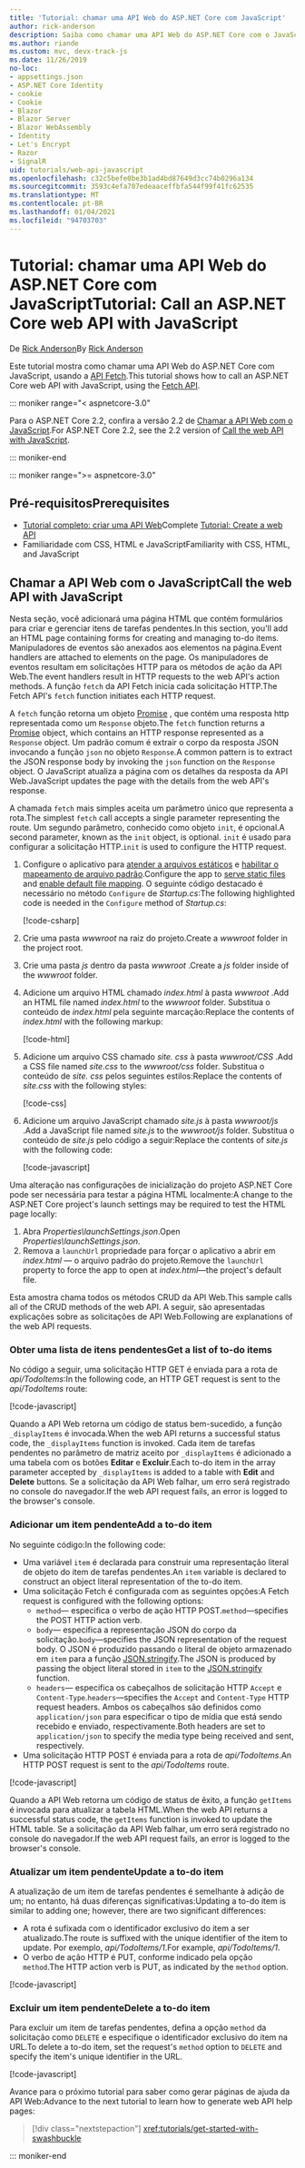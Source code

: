```yaml
---
title: 'Tutorial: chamar uma API Web do ASP.NET Core com JavaScript'
author: rick-anderson
description: Saiba como chamar uma API Web do ASP.NET Core com o JavaScript.
ms.author: riande
ms.custom: mvc, devx-track-js
ms.date: 11/26/2019
no-loc:
- appsettings.json
- ASP.NET Core Identity
- cookie
- Cookie
- Blazor
- Blazor Server
- Blazor WebAssembly
- Identity
- Let's Encrypt
- Razor
- SignalR
uid: tutorials/web-api-javascript
ms.openlocfilehash: c32c5befe0be3b1ad4bd87649d3cc74b0296a134
ms.sourcegitcommit: 3593c4efa707edeaaceffbfa544f99f41fc62535
ms.translationtype: MT
ms.contentlocale: pt-BR
ms.lasthandoff: 01/04/2021
ms.locfileid: "94703703"
---
```

# <a name="tutorial-call-an-aspnet-core-web-api-with-javascript"></a><span data-ttu-id="f59f4-103">Tutorial: chamar uma API Web do ASP.NET Core com JavaScript</span><span class="sxs-lookup"><span data-stu-id="f59f4-103">Tutorial: Call an ASP.NET Core web API with JavaScript</span></span>

<span data-ttu-id="f59f4-104">De [Rick Anderson](https://twitter.com/RickAndMSFT)</span><span class="sxs-lookup"><span data-stu-id="f59f4-104">By [Rick Anderson](https://twitter.com/RickAndMSFT)</span></span>

<span data-ttu-id="f59f4-105">Este tutorial mostra como chamar uma API Web do ASP.NET Core com JavaScript, usando a [API Fetch](https://developer.mozilla.org/docs/Web/API/Fetch_API).</span><span class="sxs-lookup"><span data-stu-id="f59f4-105">This tutorial shows how to call an ASP.NET Core web API with JavaScript, using the [Fetch API](https://developer.mozilla.org/docs/Web/API/Fetch_API).</span></span>

::: moniker range="< aspnetcore-3.0"

<span data-ttu-id="f59f4-106">Para o ASP.NET Core 2.2, confira a versão 2.2 de [Chamar a API Web com o JavaScript](xref:tutorials/first-web-api#call-the-web-api-with-javascript).</span><span class="sxs-lookup"><span data-stu-id="f59f4-106">For ASP.NET Core 2.2, see the 2.2 version of [Call the web API with JavaScript](xref:tutorials/first-web-api#call-the-web-api-with-javascript).</span></span>

::: moniker-end

::: moniker range=">= aspnetcore-3.0"

## <a name="prerequisites"></a><span data-ttu-id="f59f4-107">Pré-requisitos</span><span class="sxs-lookup"><span data-stu-id="f59f4-107">Prerequisites</span></span>

* <span data-ttu-id="f59f4-108">[Tutorial completo: criar uma API Web](xref:tutorials/first-web-api)</span><span class="sxs-lookup"><span data-stu-id="f59f4-108">Complete [Tutorial: Create a web API](xref:tutorials/first-web-api)</span></span>
* <span data-ttu-id="f59f4-109">Familiaridade com CSS, HTML e JavaScript</span><span class="sxs-lookup"><span data-stu-id="f59f4-109">Familiarity with CSS, HTML, and JavaScript</span></span>

## <a name="call-the-web-api-with-javascript"></a><span data-ttu-id="f59f4-110">Chamar a API Web com o JavaScript</span><span class="sxs-lookup"><span data-stu-id="f59f4-110">Call the web API with JavaScript</span></span>

<span data-ttu-id="f59f4-111">Nesta seção, você adicionará uma página HTML que contém formulários para criar e gerenciar itens de tarefas pendentes.</span><span class="sxs-lookup"><span data-stu-id="f59f4-111">In this section, you'll add an HTML page containing forms for creating and managing to-do items.</span></span> <span data-ttu-id="f59f4-112">Manipuladores de eventos são anexados aos elementos na página.</span><span class="sxs-lookup"><span data-stu-id="f59f4-112">Event handlers are attached to elements on the page.</span></span> <span data-ttu-id="f59f4-113">Os manipuladores de eventos resultam em solicitações HTTP para os métodos de ação da API Web.</span><span class="sxs-lookup"><span data-stu-id="f59f4-113">The event handlers result in HTTP requests to the web API's action methods.</span></span> <span data-ttu-id="f59f4-114">A função `fetch` da API Fetch inicia cada solicitação HTTP.</span><span class="sxs-lookup"><span data-stu-id="f59f4-114">The Fetch API's `fetch` function initiates each HTTP request.</span></span>

<span data-ttu-id="f59f4-115">A `fetch` função retorna um objeto [Promise](https://developer.mozilla.org/docs/Web/JavaScript/Reference/Global_Objects/Promise) , que contém uma resposta http representada como um `Response` objeto.</span><span class="sxs-lookup"><span data-stu-id="f59f4-115">The `fetch` function returns a [Promise](https://developer.mozilla.org/docs/Web/JavaScript/Reference/Global_Objects/Promise) object, which contains an HTTP response represented as a `Response` object.</span></span> <span data-ttu-id="f59f4-116">Um padrão comum é extrair o corpo da resposta JSON invocando a função `json` no objeto `Response`.</span><span class="sxs-lookup"><span data-stu-id="f59f4-116">A common pattern is to extract the JSON response body by invoking the `json` function on the `Response` object.</span></span> <span data-ttu-id="f59f4-117">O JavaScript atualiza a página com os detalhes da resposta da API Web.</span><span class="sxs-lookup"><span data-stu-id="f59f4-117">JavaScript updates the page with the details from the web API's response.</span></span>

<span data-ttu-id="f59f4-118">A chamada `fetch` mais simples aceita um parâmetro único que representa a rota.</span><span class="sxs-lookup"><span data-stu-id="f59f4-118">The simplest `fetch` call accepts a single parameter representing the route.</span></span> <span data-ttu-id="f59f4-119">Um segundo parâmetro, conhecido como objeto `init`, é opcional.</span><span class="sxs-lookup"><span data-stu-id="f59f4-119">A second parameter, known as the `init` object, is optional.</span></span> <span data-ttu-id="f59f4-120">`init` é usado para configurar a solicitação HTTP.</span><span class="sxs-lookup"><span data-stu-id="f59f4-120">`init` is used to configure the HTTP request.</span></span>

1. <span data-ttu-id="f59f4-121">Configure o aplicativo para [atender a arquivos estáticos](/dotnet/api/microsoft.aspnetcore.builder.staticfileextensions.usestaticfiles#Microsoft_AspNetCore_Builder_StaticFileExtensions_UseStaticFiles_Microsoft_AspNetCore_Builder_IApplicationBuilder_) e [habilitar o mapeamento de arquivo padrão](/dotnet/api/microsoft.aspnetcore.builder.defaultfilesextensions.usedefaultfiles#Microsoft_AspNetCore_Builder_DefaultFilesExtensions_UseDefaultFiles_Microsoft_AspNetCore_Builder_IApplicationBuilder_).</span><span class="sxs-lookup"><span data-stu-id="f59f4-121">Configure the app to [serve static files](/dotnet/api/microsoft.aspnetcore.builder.staticfileextensions.usestaticfiles#Microsoft_AspNetCore_Builder_StaticFileExtensions_UseStaticFiles_Microsoft_AspNetCore_Builder_IApplicationBuilder_) and [enable default file mapping](/dotnet/api/microsoft.aspnetcore.builder.defaultfilesextensions.usedefaultfiles#Microsoft_AspNetCore_Builder_DefaultFilesExtensions_UseDefaultFiles_Microsoft_AspNetCore_Builder_IApplicationBuilder_).</span></span> <span data-ttu-id="f59f4-122">O seguinte código destacado é necessário no método `Configure` de *Startup.cs*:</span><span class="sxs-lookup"><span data-stu-id="f59f4-122">The following highlighted code is needed in the `Configure` method of *Startup.cs*:</span></span>

    [!code-csharp[](first-web-api/samples/3.0/TodoApi/StartupJavaScript.cs?highlight=8-9&name=snippet_configure)]

1. <span data-ttu-id="f59f4-123">Crie uma pasta *wwwroot* na raiz do projeto.</span><span class="sxs-lookup"><span data-stu-id="f59f4-123">Create a *wwwroot* folder in the project root.</span></span>

1. <span data-ttu-id="f59f4-124">Crie uma pasta *js* dentro da pasta *wwwroot* .</span><span class="sxs-lookup"><span data-stu-id="f59f4-124">Create a *js* folder inside of the *wwwroot* folder.</span></span>

1. <span data-ttu-id="f59f4-125">Adicione um arquivo HTML chamado *index.html* à pasta *wwwroot* .</span><span class="sxs-lookup"><span data-stu-id="f59f4-125">Add an HTML file named *index.html* to the *wwwroot* folder.</span></span> <span data-ttu-id="f59f4-126">Substitua o conteúdo de *index.html* pela seguinte marcação:</span><span class="sxs-lookup"><span data-stu-id="f59f4-126">Replace the contents of *index.html* with the following markup:</span></span>

    [!code-html[](first-web-api/samples/3.0/TodoApi/wwwroot/index.html)]

1. <span data-ttu-id="f59f4-127">Adicione um arquivo CSS chamado *site. css* à pasta *wwwroot/CSS* .</span><span class="sxs-lookup"><span data-stu-id="f59f4-127">Add a CSS file named *site.css* to the *wwwroot/css* folder.</span></span> <span data-ttu-id="f59f4-128">Substitua o conteúdo de *site. css* pelos seguintes estilos:</span><span class="sxs-lookup"><span data-stu-id="f59f4-128">Replace the contents of *site.css* with the following styles:</span></span>

    [!code-css[](first-web-api/samples/3.0/TodoApi/wwwroot/css/site.css)]

1. <span data-ttu-id="f59f4-129">Adicione um arquivo JavaScript chamado *site.js* à pasta *wwwroot/js* .</span><span class="sxs-lookup"><span data-stu-id="f59f4-129">Add a JavaScript file named *site.js* to the *wwwroot/js* folder.</span></span> <span data-ttu-id="f59f4-130">Substitua o conteúdo de *site.js* pelo código a seguir:</span><span class="sxs-lookup"><span data-stu-id="f59f4-130">Replace the contents of *site.js* with the following code:</span></span>

    [!code-javascript[](first-web-api/samples/3.0/TodoApi/wwwroot/js/site.js?name=snippet_SiteJs)]

<span data-ttu-id="f59f4-131">Uma alteração nas configurações de inicialização do projeto ASP.NET Core pode ser necessária para testar a página HTML localmente:</span><span class="sxs-lookup"><span data-stu-id="f59f4-131">A change to the ASP.NET Core project's launch settings may be required to test the HTML page locally:</span></span>

1. <span data-ttu-id="f59f4-132">Abra *Properties\launchSettings.json*.</span><span class="sxs-lookup"><span data-stu-id="f59f4-132">Open *Properties\launchSettings.json*.</span></span>
1. <span data-ttu-id="f59f4-133">Remova a `launchUrl` propriedade para forçar o aplicativo a abrir em *index.html* &mdash; o arquivo padrão do projeto.</span><span class="sxs-lookup"><span data-stu-id="f59f4-133">Remove the `launchUrl` property to force the app to open at *index.html*&mdash;the project's default file.</span></span>

<span data-ttu-id="f59f4-134">Esta amostra chama todos os métodos CRUD da API Web.</span><span class="sxs-lookup"><span data-stu-id="f59f4-134">This sample calls all of the CRUD methods of the web API.</span></span> <span data-ttu-id="f59f4-135">A seguir, são apresentadas explicações sobre as solicitações de API Web.</span><span class="sxs-lookup"><span data-stu-id="f59f4-135">Following are explanations of the web API requests.</span></span>

### <a name="get-a-list-of-to-do-items"></a><span data-ttu-id="f59f4-136">Obter uma lista de itens pendentes</span><span class="sxs-lookup"><span data-stu-id="f59f4-136">Get a list of to-do items</span></span>

<span data-ttu-id="f59f4-137">No código a seguir, uma solicitação HTTP GET é enviada para a rota de *api/TodoItems*:</span><span class="sxs-lookup"><span data-stu-id="f59f4-137">In the following code, an HTTP GET request is sent to the *api/TodoItems* route:</span></span>

[!code-javascript[](first-web-api/samples/3.0/TodoApi/wwwroot/js/site.js?name=snippet_GetItems)]

<span data-ttu-id="f59f4-138">Quando a API Web retorna um código de status bem-sucedido, a função `_displayItems` é invocada.</span><span class="sxs-lookup"><span data-stu-id="f59f4-138">When the web API returns a successful status code, the `_displayItems` function is invoked.</span></span> <span data-ttu-id="f59f4-139">Cada item de tarefas pendentes no parâmetro de matriz aceito por `_displayItems` é adicionado a uma tabela com os botões **Editar** e **Excluir**.</span><span class="sxs-lookup"><span data-stu-id="f59f4-139">Each to-do item in the array parameter accepted by `_displayItems` is added to a table with **Edit** and **Delete** buttons.</span></span> <span data-ttu-id="f59f4-140">Se a solicitação da API Web falhar, um erro será registrado no console do navegador.</span><span class="sxs-lookup"><span data-stu-id="f59f4-140">If the web API request fails, an error is logged to the browser's console.</span></span>

### <a name="add-a-to-do-item"></a><span data-ttu-id="f59f4-141">Adicionar um item pendente</span><span class="sxs-lookup"><span data-stu-id="f59f4-141">Add a to-do item</span></span>

<span data-ttu-id="f59f4-142">No seguinte código:</span><span class="sxs-lookup"><span data-stu-id="f59f4-142">In the following code:</span></span>

* <span data-ttu-id="f59f4-143">Uma variável `item` é declarada para construir uma representação literal de objeto do item de tarefas pendentes.</span><span class="sxs-lookup"><span data-stu-id="f59f4-143">An `item` variable is declared to construct an object literal representation of the to-do item.</span></span>
* <span data-ttu-id="f59f4-144">Uma solicitação Fetch é configurada com as seguintes opções:</span><span class="sxs-lookup"><span data-stu-id="f59f4-144">A Fetch request is configured with the following options:</span></span>
  * <span data-ttu-id="f59f4-145">`method`&mdash; especifica o verbo de ação HTTP POST.</span><span class="sxs-lookup"><span data-stu-id="f59f4-145">`method`&mdash;specifies the POST HTTP action verb.</span></span>
  * <span data-ttu-id="f59f4-146">`body`&mdash; especifica a representação JSON do corpo da solicitação.</span><span class="sxs-lookup"><span data-stu-id="f59f4-146">`body`&mdash;specifies the JSON representation of the request body.</span></span> <span data-ttu-id="f59f4-147">O JSON é produzido passando o literal de objeto armazenado em `item` para a função [JSON.stringify](https://developer.mozilla.org/docs/Web/JavaScript/Reference/Global_Objects/JSON/stringify).</span><span class="sxs-lookup"><span data-stu-id="f59f4-147">The JSON is produced by passing the object literal stored in `item` to the [JSON.stringify](https://developer.mozilla.org/docs/Web/JavaScript/Reference/Global_Objects/JSON/stringify) function.</span></span>
  * <span data-ttu-id="f59f4-148">`headers`&mdash; especifica os cabeçalhos de solicitação HTTP `Accept` e `Content-Type`.</span><span class="sxs-lookup"><span data-stu-id="f59f4-148">`headers`&mdash;specifies the `Accept` and `Content-Type` HTTP request headers.</span></span> <span data-ttu-id="f59f4-149">Ambos os cabeçalhos são definidos como `application/json` para especificar o tipo de mídia que está sendo recebido e enviado, respectivamente.</span><span class="sxs-lookup"><span data-stu-id="f59f4-149">Both headers are set to `application/json` to specify the media type being received and sent, respectively.</span></span>
* <span data-ttu-id="f59f4-150">Uma solicitação HTTP POST é enviada para a rota de *api/TodoItems*.</span><span class="sxs-lookup"><span data-stu-id="f59f4-150">An HTTP POST request is sent to the *api/TodoItems* route.</span></span>

[!code-javascript[](first-web-api/samples/3.0/TodoApi/wwwroot/js/site.js?name=snippet_AddItem)]

<span data-ttu-id="f59f4-151">Quando a API Web retorna um código de status de êxito, a função `getItems` é invocada para atualizar a tabela HTML.</span><span class="sxs-lookup"><span data-stu-id="f59f4-151">When the web API returns a successful status code, the `getItems` function is invoked to update the HTML table.</span></span> <span data-ttu-id="f59f4-152">Se a solicitação da API Web falhar, um erro será registrado no console do navegador.</span><span class="sxs-lookup"><span data-stu-id="f59f4-152">If the web API request fails, an error is logged to the browser's console.</span></span>

### <a name="update-a-to-do-item"></a><span data-ttu-id="f59f4-153">Atualizar um item pendente</span><span class="sxs-lookup"><span data-stu-id="f59f4-153">Update a to-do item</span></span>

<span data-ttu-id="f59f4-154">A atualização de um item de tarefas pendentes é semelhante à adição de um; no entanto, há duas diferenças significativas:</span><span class="sxs-lookup"><span data-stu-id="f59f4-154">Updating a to-do item is similar to adding one; however, there are two significant differences:</span></span>

* <span data-ttu-id="f59f4-155">A rota é sufixada com o identificador exclusivo do item a ser atualizado.</span><span class="sxs-lookup"><span data-stu-id="f59f4-155">The route is suffixed with the unique identifier of the item to update.</span></span> <span data-ttu-id="f59f4-156">Por exemplo, *api/TodoItems/1*.</span><span class="sxs-lookup"><span data-stu-id="f59f4-156">For example, *api/TodoItems/1*.</span></span>
* <span data-ttu-id="f59f4-157">O verbo de ação HTTP é PUT, conforme indicado pela opção `method`.</span><span class="sxs-lookup"><span data-stu-id="f59f4-157">The HTTP action verb is PUT, as indicated by the `method` option.</span></span>

[!code-javascript[](first-web-api/samples/3.0/TodoApi/wwwroot/js/site.js?name=snippet_UpdateItem)]

### <a name="delete-a-to-do-item"></a><span data-ttu-id="f59f4-158">Excluir um item pendente</span><span class="sxs-lookup"><span data-stu-id="f59f4-158">Delete a to-do item</span></span>

<span data-ttu-id="f59f4-159">Para excluir um item de tarefas pendentes, defina a opção `method` da solicitação como `DELETE` e especifique o identificador exclusivo do item na URL.</span><span class="sxs-lookup"><span data-stu-id="f59f4-159">To delete a to-do item, set the request's `method` option to `DELETE` and specify the item's unique identifier in the URL.</span></span>

[!code-javascript[](first-web-api/samples/3.0/TodoApi/wwwroot/js/site.js?name=snippet_DeleteItem)]

<span data-ttu-id="f59f4-160">Avance para o próximo tutorial para saber como gerar páginas de ajuda da API Web:</span><span class="sxs-lookup"><span data-stu-id="f59f4-160">Advance to the next tutorial to learn how to generate web API help pages:</span></span>

> [!div class="nextstepaction"]
> <xref:tutorials/get-started-with-swashbuckle>

::: moniker-end

